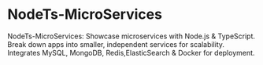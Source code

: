 # NodeTs-MicroServices
NodeTs-MicroServices: Showcase microservices with Node.js &amp; TypeScript. Break down apps into smaller, independent services for scalability. Integrates MySQL, MongoDB, Redis,ElasticSearch &amp; Docker for deployment.
